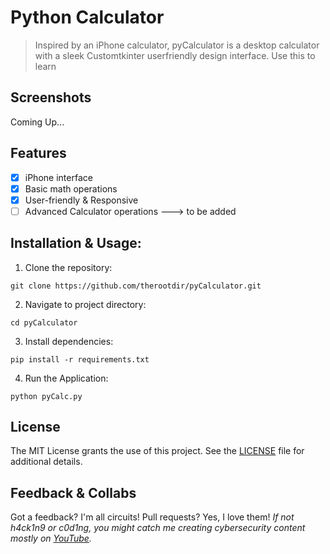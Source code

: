 # **Python Calculator**
> Inspired by an iPhone calculator, pyCalculator is a desktop calculator with a sleek Customtkinter userfriendly design interface. Use this to learn

## Screenshots
Coming Up...

## Features
- [x] iPhone interface
- [x] Basic math operations
- [x] User-friendly & Responsive
- [ ] Advanced Calculator operations ---> to be added

## Installation & Usage:
1. Clone the repository:
```
git clone https://github.com/therootdir/pyCalculator.git

```

2. Navigate to project directory:
```
cd pyCalculator

```

3. Install dependencies:
```
pip install -r requirements.txt

```

4. Run the Application:
```
python pyCalc.py

```

## License
The MIT License grants the use of this project. See the [LICENSE](https://github.com/douglascybersec/pyCalculator/blob/master/LICENSE) file for additional details.

## Feedback & Collabs
Got a feedback? I'm all circuits! Pull requests? Yes, I love them! _If not h4ck1n9 or c0d1ng, you might catch me creating cybersecurity content mostly on [YouTube](https://www.youtube.com/@douglascybersec)._
